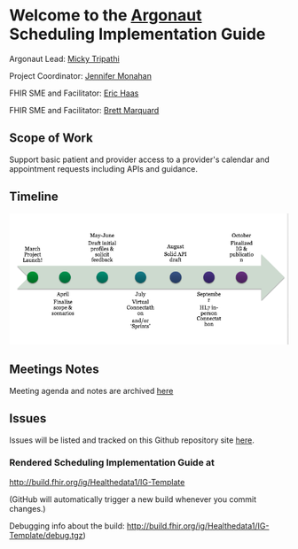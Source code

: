 # Welcome to the [Argonaut](http://argonautwiki.hl7.org/index.php?title=Main_Page) Scheduling Implementation Guide

Argonaut Lead: [Micky Tripathi](mtripathi@maehc.org)

Project Coordinator: [Jennifer Monahan](jmonahan@maehc.org)

FHIR SME and Facilitator: [Eric Haas](ehaas@healthedatainc.com)

FHIR SME and Facilitator: [Brett Marquard](brett@riverrockassociates.com)


## Scope of Work

Support basic patient and provider access to a provider's calendar and appointment requests including APIs and guidance.

## Timeline

![timeline](https://github.com/argonautproject/scheduling/blob/master/meeting-notes/Screen%20Shot%202017-04-03%20at%2011.08.16%20AM.png)

## Meetings Notes

Meeting agenda and notes are archived [here](https://github.com/argonautproject/scheduling/tree/master/meeting-notes)

## Issues

Issues will be listed and tracked on this Github repository site [here](https://github.com/argonautproject/scheduling/issues).

### Rendered Scheduling Implementation Guide at

http://build.fhir.org/ig/Healthedata1/IG-Template

(GitHub will automatically trigger a new build whenever you commit changes.)

Debugging info about the build: http://build.fhir.org/ig/Healthedata1/IG-Template/debug.tgz)

